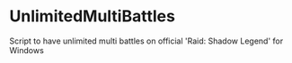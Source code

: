 # UnlimitedMultiBattles
Script to have unlimited multi battles on official 'Raid: Shadow Legend' for Windows 
